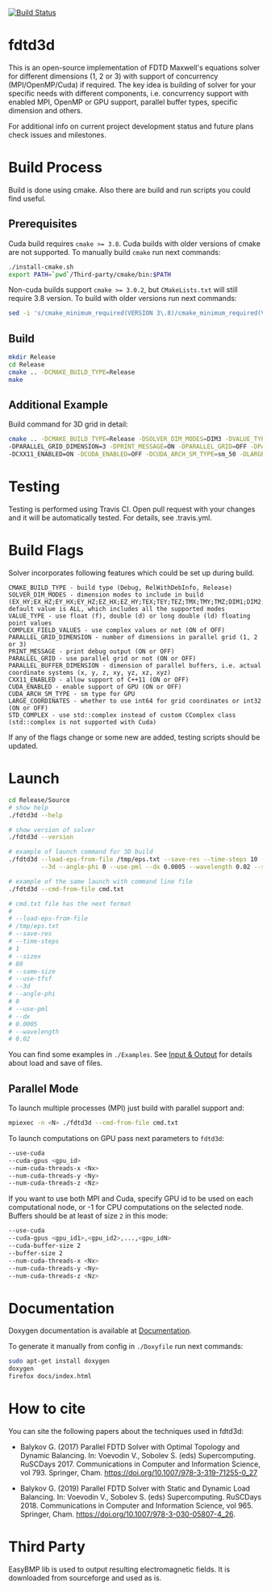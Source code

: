 [![Build Status](https://travis-ci.org/zer011b/fdtd3d.svg?branch=master)](https://travis-ci.org/zer011b/fdtd3d)

# fdtd3d

This is an open-source implementation of FDTD Maxwell's equations solver for different dimensions (1, 2 or 3) with support of concurrency (MPI/OpenMP/Cuda) if required. The key idea is building of solver for your specific needs with different components, i.e. concurrency support with enabled MPI, OpenMP or GPU support, parallel buffer types, specific dimension and others.

For additional info on current project development status and future plans check issues and milestones.

# Build Process

Build is done using cmake. Also there are build and run scripts you could find useful.

## Prerequisites

Cuda build requires `cmake >= 3.8`. Cuda builds with older versions of cmake are not supported. To manually build `cmake` run next commands:

```sh
./install-cmake.sh
export PATH=`pwd`/Third-party/cmake/bin:$PATH
```

Non-cuda builds support `cmake >= 3.0.2`, but `CMakeLists.txt` will still require 3.8 version. To build with older versions run next commands:
```sh
sed -i 's/cmake_minimum_required(VERSION 3\.8)/cmake_minimum_required(VERSION 3\.0\.2)/' CMakeLists.txt
```

## Build

```sh
mkdir Release
cd Release
cmake .. -DCMAKE_BUILD_TYPE=Release
make
```

## Additional Example

Build command for 3D grid in detail:

```sh
cmake .. -DCMAKE_BUILD_TYPE=Release -DSOLVER_DIM_MODES=DIM3 -DVALUE_TYPE=d -DCOMPLEX_FIELD_VALUES=OFF \
-DPARALLEL_GRID_DIMENSION=3 -DPRINT_MESSAGE=ON -DPARALLEL_GRID=OFF -DPARALLEL_BUFFER_DIMENSION=xyz \
-DCXX11_ENABLED=ON -DCUDA_ENABLED=OFF -DCUDA_ARCH_SM_TYPE=sm_50 -DLARGE_COORDINATES=OFF
```

# Testing

Testing is performed using Travis CI. Open pull request with your changes and it will be automatically tested.
For details, see .travis.yml.

# Build Flags

Solver incorporates following features which could be set up during build.

```c_cpp
CMAKE_BUILD_TYPE - build type (Debug, RelWithDebInfo, Release)
SOLVER_DIM_MODES - dimension modes to include in build (EX_HY;EX_HZ;EY_HX;EY_HZ;EZ_HX;EZ_HY;TEX;TEY;TEZ;TMX;TMY;TMZ;DIM1;DIM2;DIM3;ALL); default value is ALL, which includes all the supported modes
VALUE_TYPE - use float (f), double (d) or long double (ld) floating point values
COMPLEX_FIELD_VALUES - use complex values or not (ON of OFF)
PARALLEL_GRID_DIMENSION - number of dimensions in parallel grid (1, 2 or 3)
PRINT_MESSAGE - print debug output (ON or OFF)
PARALLEL_GRID - use parallel grid or not (ON or OFF)
PARALLEL_BUFFER_DIMENSION - dimension of parallel buffers, i.e. actual coordinate systems (x, y, z, xy, yz, xz, xyz)
CXX11_ENABLED - allow support of C++11 (ON or OFF)
CUDA_ENABLED - enable support of GPU (ON or OFF)
CUDA_ARCH_SM_TYPE - sm type for GPU
LARGE_COORDINATES - whether to use int64 for grid coordinates or int32 (ON or OFF)
STD_COMPLEX - use std::complex instead of custom CComplex class (std::complex is not supported with Cuda)
```

If any of the flags change or some new are added, testing scripts should be updated.

# Launch

```sh
cd Release/Source
# show help
./fdtd3d --help

# show version of solver
./fdtd3d --version

# example of launch command for 3D build
./fdtd3d --load-eps-from-file /tmp/eps.txt --save-res --time-steps 10 --sizex 80 --same-size --use-tfsf \
         --3d --angle-phi 0 --use-pml --dx 0.0005 --wavelength 0.02 --save-cmd-to-file cmd.txt

# example of the same launch with command line file
./fdtd3d --cmd-from-file cmd.txt

# cmd.txt file has the next format
#
# --load-eps-from-file
# /tmp/eps.txt
# --save-res
# --time-steps
# 1
# --sizex
# 80
# --same-size
# --use-tfsf
# --3d
# --angle-phi
# 0
# --use-pml
# --dx
# 0.0005
# --wavelength
# 0.02
```

You can find some examples in `./Examples`. See [Input & Output](Docs/Input-Output.md) for details about load and save of files.

## Parallel Mode

To launch multiple processes (MPI) just build with parallel support and:
```sh
mpiexec -n <N> ./fdtd3d --cmd-from-file cmd.txt
```

To launch computations on GPU pass next parameters to `fdtd3d`:
```sh
--use-cuda
--cuda-gpus <gpu_id>
--num-cuda-threads-x <Nx>
--num-cuda-threads-y <Ny>
--num-cuda-threads-z <Nz>
```

If you want to use both MPI and Cuda, specify GPU id to be used on each computational node, or -1 for CPU computations on the selected node. Buffers should be at least of size `2` in this mode:
```sh
--use-cuda
--cuda-gpus <gpu_id1>,<gpu_id2>,...,<gpu_idN>
--cuda-buffer-size 2
--buffer-size 2
--num-cuda-threads-x <Nx>
--num-cuda-threads-y <Ny>
--num-cuda-threads-z <Nz>
```

# Documentation

Doxygen documentation is available at [Documentation](http://zer011b.github.io/fdtd3d/).

To generate it manually from config in `./Doxyfile` run next commands:

```sh
sudo apt-get install doxygen
doxygen
firefox docs/index.html
```

# How to cite

You can site the following papers about the techniques used in fdtd3d:

- Balykov G. (2017) Parallel FDTD Solver with Optimal Topology and Dynamic Balancing. In: Voevodin V., Sobolev S. (eds) Supercomputing. RuSCDays 2017. Communications in Computer and Information Science, vol 793. Springer, Cham. https://doi.org/10.1007/978-3-319-71255-0_27

- Balykov G. (2019) Parallel FDTD Solver with Static and Dynamic Load Balancing. In: Voevodin V., Sobolev S. (eds) Supercomputing. RuSCDays 2018. Communications in Computer and Information Science, vol 965. Springer, Cham. https://doi.org/10.1007/978-3-030-05807-4_26.

# Third Party

EasyBMP lib is used to output resulting electromagnetic fields. It is downloaded from sourceforge and used as is.
